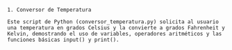     1. Conversor de Temperatura

    Este script de Python (conversor_temperatura.py) solicita al usuario una temperatura en grados Celsius y la convierte a grados Fahrenheit y Kelvin, demostrando el uso de variables, operadores aritméticos y las funciones básicas input() y print().